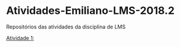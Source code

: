 # Atividades-Emiliano-LMS-2018.2
Repositórios das atividades da disciplina de LMS

[Atividade 1](./atividade_1/atividade_01.html);
